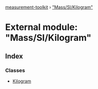 [measurement-toolkit](../README.md) › ["Mass/SI/Kilogram"](_mass_si_kilogram_.md)

# External module: "Mass/SI/Kilogram"

## Index

### Classes

* [Kilogram](../classes/_mass_si_kilogram_.kilogram.md)

